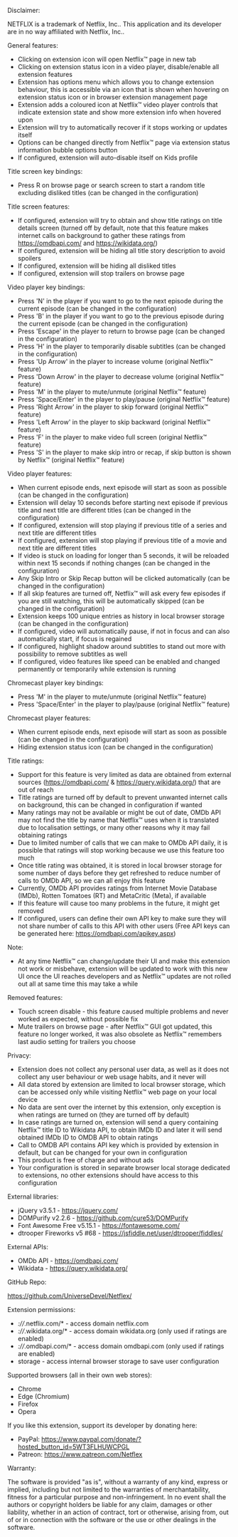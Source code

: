 Disclaimer:

NETFLIX is a trademark of Netflix, Inc.. This application and its developer are in no way affiliated with Netflix, Inc..

General features:

- Clicking on extension icon will open Netflix™ page in new tab
- Clicking on extension status icon in a video player, disable/enable all extension features
- Extension has options menu which allows you to change extension behaviour, this is accessible via an icon that is shown when hovering on extension status icon or in browser extension management page
- Extension adds a coloured icon at Netflix™ video player controls that indicate extension state and show more extension info when hovered upon
- Extension will try to automatically recover if it stops working or updates itself
- Options can be changed directly from Netflix™ page via extension status information bubble options button
- If configured, extension will auto-disable itself on Kids profile

Title screen key bindings:

- Press R on browse page or search screen to start a random title excluding disliked titles (can be changed in the configuration)

Title screen features:

- If configured, extension will try to obtain and show title ratings on title details screen (turned off by default, note that this feature makes internet calls on background to gather these ratings from https://omdbapi.com/ and https://wikidata.org/)
- If configured, extension will be hiding all title story description to avoid spoilers
- If configured, extension will be hiding all disliked titles
- If configured, extension will stop trailers on browse page

Video player key bindings:

- Press 'N' in the player if you want to go to the next episode during the current episode (can be changed in the configuration)
- Press 'B' in the player if you want to go to the previous episode during the current episode (can be changed in the configuration)
- Press 'Escape' in the player to return to browse page (can be changed in the configuration)
- Press 'H' in the player to temporarily disable subtitles (can be changed in the configuration)
- Press 'Up Arrow' in the player to increase volume (original Netflix™ feature)
- Press 'Down Arrow' in the player to decrease volume (original Netflix™ feature)
- Press 'M' in the player to mute/unmute (original Netflix™ feature)
- Press 'Space/Enter' in the player to play/pause (original Netflix™ feature)
- Press 'Right Arrow' in the player to skip forward (original Netflix™ feature)
- Press 'Left Arrow' in the player to skip backward (original Netflix™ feature)
- Press 'F' in the player to make video full screen (original Netflix™ feature)
- Press 'S' in the player to make skip intro or recap, if skip button is shown by Netflix™ (original Netflix™ feature)

Video player features:

- When current episode ends, next episode will start as soon as possible (can be changed in the configuration)
- Extension will delay 10 seconds before starting next episode if previous title and next title are different titles (can be changed in the configuration)
- If configured, extension will stop playing if previous title of a series and next title are different titles
- If configured, extension will stop playing if previous title of a movie and next title are different titles
- If video is stuck on loading for longer than 5 seconds, it will be reloaded within next 15 seconds if nothing changes (can be changed in the configuration)
- Any Skip Intro or Skip Recap button will be clicked automatically (can be changed in the configuration)
- If all skip features are turned off, Netflix™ will ask every few episodes if you are still watching, this will be automatically skipped (can be changed in the configuration)
- Extension keeps 100 unique entries as history in local browser storage (can be changed in the configuration)
- If configured, video will automatically pause, if not in focus and can also automatically start, if focus is regained
- If configured, highlight shadow around subtitles to stand out more with possibility to remove subtitles as well
- If configured, video features like speed can be enabled and changed permanently or temporarily while extension is running

Chromecast player key bindings:

- Press 'M' in the player to mute/unmute (original Netflix™ feature)
- Press 'Space/Enter' in the player to play/pause (original Netflix™ feature)

Chromecast player features:

- When current episode ends, next episode will start as soon as possible (can be changed in the configuration)
- Hiding extension status icon (can be changed in the configuration)

Title ratings:

- Support for this feature is very limited as data are obtained from external sources (https://omdbapi.com/ & https://query.wikidata.org/) that are out of reach
- Title ratings are turned off by default to prevent unwanted internet calls on background, this can be changed in configuration if wanted
- Many ratings may not be available or might be out of date, OMDb API may not find the title by name that Netflix™ uses when it is translated due to localisation settings, or many other reasons why it may fail obtaining ratings
- Due to limited number of calls that we can make to OMDb API daily, it is possible that ratings will stop working because we use this feature too much
- Once title rating was obtained, it is stored in local browser storage for some number of days before they get refreshed to reduce number of calls to OMDb API, so we can all enjoy this feature
- Currently, OMDb API provides ratings from Internet Movie Database (IMDb), Rotten Tomatoes (RT) and MetaCritic (Meta), if available
- If this feature will cause too many problems in the future, it might get removed
- If configured, users can define their own API key to make sure they will not share number of calls to this API with other users (Free API keys can be generated here: https://omdbapi.com/apikey.aspx)

Note:

- At any time Netflix™ can change/update their UI and make this extension not work or misbehave, extension will be updated to work with this new UI once the UI reaches developers and as Netflix™ updates are not rolled out all at same time this may take a while

Removed features:

- Touch screen disable - this feature caused multiple problems and never worked as expected, without possible fix
- Mute trailers on browse page - after Netflix™ GUI got updated, this feature no longer worked, it was also obsolete as Netflix™ remembers last audio setting for trailers you choose

Privacy:

- Extension does not collect any personal user data, as well as it does not collect any user behaviour or web usage habits, and it never will
- All data stored by extension are limited to local browser storage, which can be accessed only while visiting Netflix™ web page on your local device
- No data are sent over the internet by this extension, only exception is when ratings are turned on (they are turned off by default)
- In case ratings are turned on, extension will send a query containing Netflix™ title ID to Wikidata API, to obtain IMDb ID and later it will send obtained IMDb ID to OMDB API to obtain ratings
- Call to OMDB API contains API key which is provided by extension in default, but can be changed for your own in configuration
- This product is free of charge and without ads
- Your configuration is stored in separate browser local storage dedicated to extensions, no other extensions should have access to this configuration

External libraries:

- jQuery v3.5.1 - https://jquery.com/
- DOMPurify v2.2.6 - https://github.com/cure53/DOMPurify
- Font Awesome Free v5.15.1 - https://fontawesome.com/
- dtrooper Fireworks v5 #68 - https://jsfiddle.net/user/dtrooper/fiddles/

External APIs:

- OMDb API - https://omdbapi.com/
- Wikidata - https://query.wikidata.org/

GitHub Repo:

https://github.com/UniverseDevel/Netflex/

Extension permissions:

- *://*.netflix.com/* - access domain netflix.com
- *://*.wikidata.org/* - access domain wikidata.org (only used if ratings are enabled)
- *://*.omdbapi.com/* - access domain omdbapi.com (only used if ratings are enabled)
- storage - access internal browser storage to save user configuration

Supported browsers (all in their own web stores):

- Chrome
- Edge (Chromium)
- Firefox
- Opera

If you like this extension, support its developer by donating here:
- PayPal: https://www.paypal.com/donate/?hosted_button_id=5WT3FLHUWCPGL
- Patreon: https://www.patreon.com/Netflex

Warranty:

The software is provided "as is", without a warranty of any kind, express or implied, including but not limited to the warranties of merchantability, fitness for a particular purpose and non-infringement. In no event shall the authors or copyright holders be liable for any claim, damages or other liability, whether in an action of contract, tort or otherwise, arising from, out of or in connection with the software or the use or other dealings in the software.